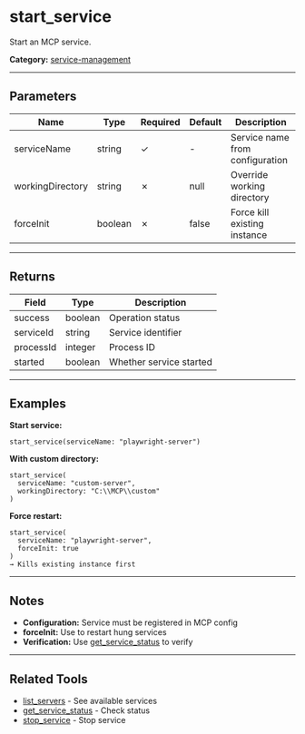 ﻿# start_service

Start an MCP service.

**Category:** [service-management](INDEX.md)

---

## Parameters

| Name | Type | Required | Default | Description |
|------|------|----------|---------|-------------|
| serviceName | string | ✓ | - | Service name from configuration |
| workingDirectory | string | ✗ | null | Override working directory |
| forceInit | boolean | ✗ | false | Force kill existing instance |

---

## Returns

| Field | Type | Description |
|-------|------|-------------|
| success | boolean | Operation status |
| serviceId | string | Service identifier |
| processId | integer | Process ID |
| started | boolean | Whether service started |

---

## Examples

**Start service:**
```
start_service(serviceName: "playwright-server")
```

**With custom directory:**
```
start_service(
  serviceName: "custom-server",
  workingDirectory: "C:\\MCP\\custom"
)
```

**Force restart:**
```
start_service(
  serviceName: "playwright-server",
  forceInit: true
)
→ Kills existing instance first
```

---

## Notes

- **Configuration:** Service must be registered in MCP config
- **forceInit:** Use to restart hung services
- **Verification:** Use [get_service_status](get_service_status.md) to verify

---

## Related Tools

- [list_servers](list_servers.md) - See available services
- [get_service_status](get_service_status.md) - Check status
- [stop_service](stop_service.md) - Stop service
